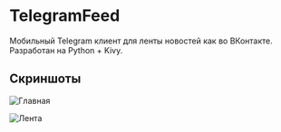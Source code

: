 # TelegramFeed
Мобильный Telegram клиент для ленты новостей как во ВКонтакте.  
Разработан на Python + Kivy.

## Скриншоты
![Главная](https://user-images.githubusercontent.com/44779327/176539101-2e11c306-6df9-4c45-bca1-15512858d629.png)

![Лента](https://user-images.githubusercontent.com/44779327/176539591-2b365b6c-b26b-40ad-abd2-4812a6b3d716.png)
